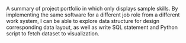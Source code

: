 A summary of project portfolio in which only displays sample skills. By implementing the same software for a different job role from a different work system, I can be able to explore data structure for design corresponding data layout, as well as write SQL statement and Python script to fetch dataset to visualization.   
